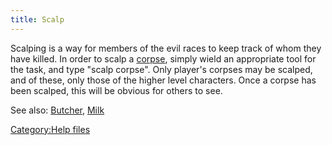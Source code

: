 ```yaml
---
title: Scalp
---
```


Scalping is a way for members of the evil races to keep track of whom
they have killed. In order to scalp a [corpse](corpse "wikilink"),
simply wield an appropriate tool for the task, and type "scalp corpse".
Only player's corpses may be scalped, and of these, only those of the
higher level characters. Once a corpse has been scalped, this will be
obvious for others to see.

See also: [Butcher](Butcher "wikilink"), [Milk](Milk "wikilink")

[Category:Help files](Category:Help_files "wikilink")